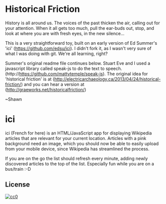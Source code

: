Historical Friction
==

History is all around us. The voices of the past thicken the air, calling out for your attention. When it all gets too much, pull the ear-buds out, stop, and look at where you are with fresh eyes, in the new silence...

This is a very straightforward toy, built on an early version of Ed Summer's 'ici' (https://github.com/edsu/ici). I didn't fork it, as I wasn't very sure of what I was doing with git. We're all learning, right?

Summer's original readme file continues below. Stuart Eve and I used a javascript library called speak-js to do the text to speech. (http://https://github.com/mattytemple/speak-js). The original idea for 'historical friction' is at (http://electricarchaeology.ca/2013/04/24/historical-friction/) and you can hear a version at (http://graeworks.net/historicalfriction/)

~Shawn 


ici
===

ici (French for here) is an HTML/JavaScript app for displaying Wikipedia 
articles that are relevant for your current location. Articles with a pink
background need an image, which you should now be able to easily upload
from your mobile device, since Wikipedia has streamlined the process.

If you are on the go the list should refresh every minute, adding newly
discovered articles to the top of the list. Especially fun while you are
on a bus/train :-D

License
-------

[![cc0](http://i.creativecommons.org/p/zero/1.0/88x31.png)](http://creativecommons.org/publicdomain/zero/1.0/)
